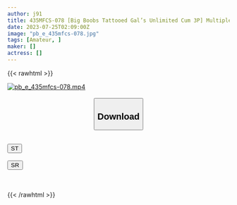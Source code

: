```yaml
---
author: j91
title: 435MFCS-078 [Big Boobs Tattooed Gal’s Unlimited Cum 3P] Multiple Plays Ok + De M Attribute ♪ Hospitality With A Blonde Gal Who Looks Harsh And Has A Gap! Sensitivity Is Improved With S******g & Deep Throat Deep Throat ↑ ↑ 3 Ejaculation With Pleasure While Twisting The Tattooed Body! ! ! [Amachua Saddle Rec # Kanna # Freeter]
date: 2023-07-25T02:09:00Z
image: "pb_e_435mfcs-078.jpg"
tags: [Amateur, ]
maker: []
actress: []
---
```



{{< rawhtml >}}

<div class="video" data-videoid="LYbQJ7b0BJCRkD8">
    <a href="javascript:;">
        <img src="https://my.j91.asia/posts/pb_e_435mfcs-078/pb_e_435mfcs-078.jpg" width="WIDTH" height="HEIGHT" alt="pb_e_435mfcs-078.mp4" loading="lazy">
    </a>
</div>

<script type="text/javascript" src="https://j91.asia/asset/on-demand-st.js"></script>

<br>
  <link rel="stylesheet" href="https://j91.asia/asset/bs5.css">
  
  <center>
  <button class="btn btn-primary" type="button" data-bs-toggle="collapse" data-bs-target=".multi-collapse" aria-expanded="false" aria-controls="multiCollapseExample1 multiCollapseExample2"><h2>Download</h2></button></center>
</p>
<div class="row">
  <div class="col">
    <div class="collapse multi-collapse" id="multiCollapseExample1">
      <div class="card card-body">
	      	      <br>
<div class="buttons">  
<a href="https://streamtape.to/v/LYbQJ7b0BJCRkD8"><button class="btn-hover color-3"><i class="fa fa-download"></i> ST</button></a></div>
    </div>
  </div>
</div>
  <div class="col">
    <div class="collapse multi-collapse" id="multiCollapseExample2">
      <div class="card card-body">
	      <br>
<div class="buttons">
    <a href="https://streamruby.com/nlhbp4886utq.html"><button class="btn-hover color-9"><i class="fa fa-download"></i> SR</button></a></div>
<br><br>
      </div>
    </div>
  </div>
</div>

{{< /rawhtml >}}